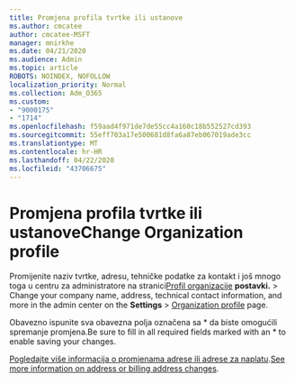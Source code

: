 ```yaml
---
title: Promjena profila tvrtke ili ustanove
ms.author: cmcatee
author: cmcatee-MSFT
manager: mnirkhe
ms.date: 04/21/2020
ms.audience: Admin
ms.topic: article
ROBOTS: NOINDEX, NOFOLLOW
localization_priority: Normal
ms.collection: Adm_O365
ms.custom:
- "9000175"
- "1714"
ms.openlocfilehash: f59aad4f971de7de55cc4a160c18b552527cd393
ms.sourcegitcommit: 55eff703a17e500681d8fa6a87eb067019ade3cc
ms.translationtype: MT
ms.contentlocale: hr-HR
ms.lasthandoff: 04/22/2020
ms.locfileid: "43706675"
---
```

# <a name="change-organization-profile"></a><span data-ttu-id="e21fd-102">Promjena profila tvrtke ili ustanove</span><span class="sxs-lookup"><span data-stu-id="e21fd-102">Change Organization profile</span></span>

<span data-ttu-id="e21fd-103">Promijenite naziv tvrtke, adresu, tehničke podatke za kontakt i još mnogo toga u centru za administratore na stranici[Profil organizacije](https://go.microsoft.com/fwlink/p/?linkid=2067339) **postavki.** > </span><span class="sxs-lookup"><span data-stu-id="e21fd-103">Change your company name, address, technical contact information, and more in the admin center on the **Settings** > [Organization profile](https://go.microsoft.com/fwlink/p/?linkid=2067339) page.</span></span>

<span data-ttu-id="e21fd-104">Obavezno ispunite sva obavezna polja označena sa \* da biste omogućili spremanje promjena.</span><span class="sxs-lookup"><span data-stu-id="e21fd-104">Be sure to fill in all required fields marked with an \* to enable saving your changes.</span></span>

<span data-ttu-id="e21fd-105">[Pogledajte više informacija o promjenama adrese ili adrese za naplatu](https://docs.microsoft.com/office365/admin/manage/change-address-contact-and-more).</span><span class="sxs-lookup"><span data-stu-id="e21fd-105">[See more information on address or billing address changes](https://docs.microsoft.com/office365/admin/manage/change-address-contact-and-more).</span></span>